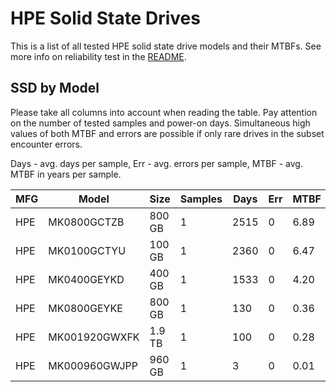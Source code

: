 HPE Solid State Drives
======================

This is a list of all tested HPE solid state drive models and their MTBFs. See
more info on reliability test in the [README](https://github.com/linuxhw/SMART).

SSD by Model
------------

Please take all columns into account when reading the table. Pay attention on the
number of tested samples and power-on days. Simultaneous high values of both MTBF
and errors are possible if only rare drives in the subset encounter errors.

Days - avg. days per sample,
Err  - avg. errors per sample,
MTBF - avg. MTBF in years per sample.

| MFG       | Model              | Size   | Samples | Days  | Err   | MTBF |
|-----------|--------------------|--------|---------|-------|-------|------|
| HPE       | MK0800GCTZB        | 800 GB | 1       | 2515  | 0     | 6.89   |
| HPE       | MK0100GCTYU        | 100 GB | 1       | 2360  | 0     | 6.47   |
| HPE       | MK0400GEYKD        | 400 GB | 1       | 1533  | 0     | 4.20   |
| HPE       | MK0800GEYKE        | 800 GB | 1       | 130   | 0     | 0.36   |
| HPE       | MK001920GWXFK      | 1.9 TB | 1       | 100   | 0     | 0.28   |
| HPE       | MK000960GWJPP      | 960 GB | 1       | 3     | 0     | 0.01   |
